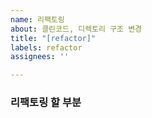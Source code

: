 ```yaml
---
name: 리팩토링
about: 클린코드, 디렉토리 구조 변경
title: "[refactor]"
labels: refactor
assignees: ''

---
```


### 리팩토링 할 부분

